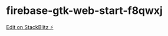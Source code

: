 # firebase-gtk-web-start-f8qwxj

[Edit on StackBlitz ⚡️](https://stackblitz.com/edit/firebase-gtk-web-start-f8qwxj)